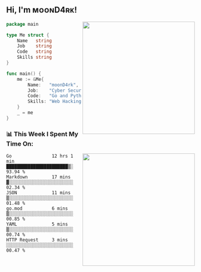 <h2> Hi, I'm ᴍᴏᴏɴD4ʀᴋ!</h2>
<img align='right' src="https://github-readme-stats.vercel.app/api?username=moond4rk&show_icons=true&theme=radical" width="300">


```go
package main

type Me struct {
	Name   string
	Job    string
	Code   string
	Skills string
}

func main() {
	me := &Me{
		Name:   "moonD4rk",
		Job:    "Cyber Security Engineer",
		Code:   "Go and Python and Others",
		Skills: "Web Hacking ^o^",
	}
	_ = me
}
```



<h3>📊 This Week I Spent My Time On:</h3>
<img align='right' src="https://spotify-github-profile.vercel.app/api/view?uid=zbgk3g7ojwjwrwrleo6u8mhub&cover_image=true&theme=novatorem" width="300">

<!--START_SECTION:waka-->

```text
Go               12 hrs 1 min    ███████████████████████▒░   93.94 %
Markdown         17 mins         ▓░░░░░░░░░░░░░░░░░░░░░░░░   02.34 %
JSON             11 mins         ▒░░░░░░░░░░░░░░░░░░░░░░░░   01.48 %
go.mod           6 mins          ▒░░░░░░░░░░░░░░░░░░░░░░░░   00.85 %
YAML             5 mins          ▒░░░░░░░░░░░░░░░░░░░░░░░░   00.74 %
HTTP Request     3 mins          ░░░░░░░░░░░░░░░░░░░░░░░░░   00.47 %
```

<!--END_SECTION:waka-->

